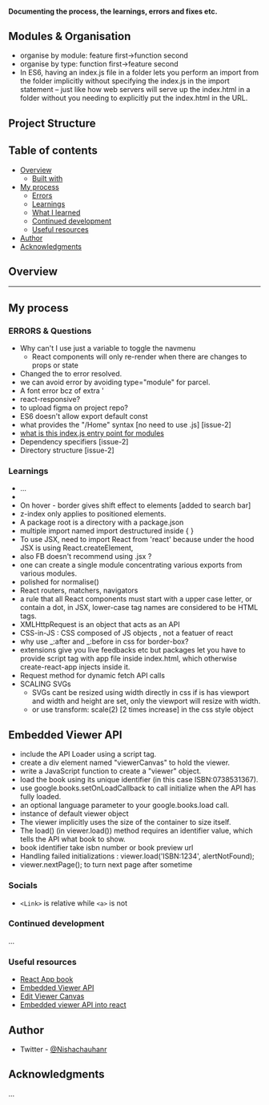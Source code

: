 #### Documenting the process, the learnings, errors and fixes etc.

## Modules & Organisation

- organise by module: feature first->function second
- organise by type: function first->feature second
- In ES6, having an index.js file in a folder lets you perform an import from the folder implicitly without specifying the index.js in the import statement – just like how web servers will serve up the index.html in a folder without you needing to explicitly put the index.html in the URL.

## Project Structure

## Table of contents

- [Overview](#overview)
  - [Built with](#built-with)
- [My process](#my-process)
  - [Errors](#errors)
  - [Learnings](#learnings)
  - [What I learned](#what-i-learned)
  - [Continued development](#continued-development)
  - [Useful resources](#useful-resources)
- [Author](#author)
- [Acknowledgments](#acknowledgments)

## Overview

---

## My process

### ERRORS & Questions

- Why can't I use just a variable to toggle the navmenu
  - React components will only re-render when there are changes to props or state
- Changed the <Switch> to <Router> error resolved.
- we can avoid error by avoiding type="module" for parcel.
- A font error bcz of extra '
- react-responsive?
- to upload figma on project repo?
- ES6 doesn't allow export default const
- what provides the "/Home" syntax [no need to use .js] [issue-2]
- [what is this index.js entry point for modules](https://stackoverflow.com/questions/44092341/how-do-index-js-files-work-in-react-component-directories)
- Dependency specifiers [issue-2]
- Directory structure [issue-2]

### Learnings

- ...
-
- On hover - border gives shift effect to elements [added to search bar]
- z-index only applies to positioned elements.
- A package root is a directory with a package.json
- multiple import named import destructured inside { }
- To use JSX, need to import React from 'react' because under the hood JSX is using React.createElement,
- also FB doesn't recommend using .jsx ?
- one can create a single module concentrating various exports from various modules.
- polished for normalise()
- React routers, matchers, navigators
- a rule that all React components must start with a upper case letter, or contain a dot, in JSX, lower-case tag names are considered to be HTML tags.
- XMLHttpRequest is an object that acts as an API
- CSS-in-JS : CSS composed of JS objects , not a featuer of react
- why use _:after and _:before in css for border-box?
- extensions give you live feedbacks etc but packages let you have to provide script tag with app file inside index.html, which otherwise create-react-app injects inside it.
- Request method for dynamic fetch API calls
- SCALING SVGs
  - SVGs cant be resized using width directly in css if is has viewport and width and height are set, only the viewport will resize with width.
  - or use transform: scale(2) [2 times increase] in the css style object

## Embedded Viewer API

- include the API Loader using a script tag.
- create a div element named "viewerCanvas" to hold the viewer.
- write a JavaScript function to create a "viewer" object.
- load the book using its unique identifier (in this case ISBN:0738531367).
- use google.books.setOnLoadCallback to call initialize when the API has fully loaded.
- an optional language parameter to your google.books.load call.
- instance of default viewer object
- The viewer implicitly uses the size of the container to size itself.
- The load() (in viewer.load()) method requires an identifier value, which tells the API what book to show.
- book identifier take isbn number or book preview url
- Handling failed initializations : viewer.load('ISBN:1234', alertNotFound);
- viewer.nextPage(); to turn next page after sometime

### Socials

- `<Link>` is relative while `<a>` is not

### Continued development

...

### Useful resources

- [React App book](https://survivejs.com/react/introduction/)
- [Embedded Viewer API](https://developers.google.com/books/docs/viewer/developers_guide)
- [Edit Viewer Canvas](https://developers-dot-devsite-v2-prod.appspot.com/books/docs/viewer/examples/book-simple)
- [Embedded viewer API into react](https://chsohn15.medium.com/integrating-google-books-embedded-viewer-api-into-a-react-app-a81fde35c14d)

## Author

- Twitter - [@Nishachauhanr](https://www.twitter.com/Nishachauhanr)

## Acknowledgments

...
